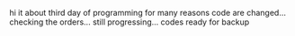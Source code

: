 hi
it about third day of programming
for many reasons code are changed...
checking the orders...
still progressing...
codes ready for backup
